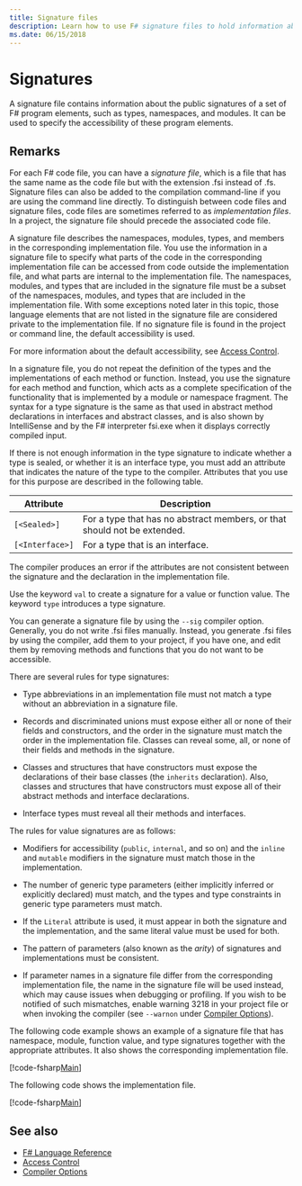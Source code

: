 ```yaml
---
title: Signature files
description: Learn how to use F# signature files to hold information about the public signatures of a set of F# program elements, such as types, namespaces, and modules.
ms.date: 06/15/2018
---
```

# Signatures

A signature file contains information about the public signatures of a set of F# program elements, such as types, namespaces, and modules. It can be used to specify the accessibility of these program elements.

## Remarks

For each F# code file, you can have a *signature file*, which is a file that has the same name as the code file but with the extension .fsi instead of .fs. Signature files can also be added to the compilation command-line if you are using the command line directly. To distinguish between code files and signature files, code files are sometimes referred to as *implementation files*. In a project, the signature file should precede the associated code file.

A signature file describes the namespaces, modules, types, and members in the corresponding implementation file. You use the information in a signature file to specify what parts of the code in the corresponding implementation file can be accessed from code outside the implementation file, and what parts are internal to the implementation file. The namespaces, modules, and types that are included in the signature file must be a subset of the namespaces, modules, and types that are included in the implementation file. With some exceptions noted later in this topic, those language elements that are not listed in the signature file are considered private to the implementation file. If no signature file is found in the project or command line, the default accessibility is used.

For more information about the default accessibility, see [Access Control](access-control.md).

In a signature file, you do not repeat the definition of the types and the implementations of each method or function. Instead, you use the signature for each method and function, which acts as a complete specification of the functionality that is implemented by a module or namespace fragment. The syntax for a type signature is the same as that used in abstract method declarations in interfaces and abstract classes, and is also shown by IntelliSense and by the F# interpreter fsi.exe when it displays correctly compiled input.

If there is not enough information in the type signature to indicate whether a type is sealed, or whether it is an interface type, you must add an attribute that indicates the nature of the type to the compiler. Attributes that you use for this purpose are described in the following table.

|Attribute|Description|
|---------|-----------|
|`[<Sealed>]`|For a type that has no abstract members, or that should not be extended.|
|`[<Interface>]`|For a type that is an interface.|
The compiler produces an error if the attributes are not consistent between the signature and the declaration in the implementation file.

Use the keyword `val` to create a signature for a value or function value. The keyword `type` introduces a type signature.

You can generate a signature file by using the `--sig` compiler option. Generally, you do not write .fsi files manually. Instead, you generate .fsi files by using the compiler, add them to your project, if you have one, and edit them by removing methods and functions that you do not want to be accessible.

There are several rules for type signatures:

- Type abbreviations in an implementation file must not match a type without an abbreviation in a signature file.

- Records and discriminated unions must expose either all or none of their fields and constructors, and the order in the signature must match the order in the implementation file. Classes can reveal some, all, or none of their fields and methods in the signature.

- Classes and structures that have constructors must expose the declarations of their base classes (the `inherits` declaration). Also, classes and structures that have constructors must expose all of their abstract methods and interface declarations.

- Interface types must reveal all their methods and interfaces.

The rules for value signatures are as follows:

- Modifiers for accessibility (`public`, `internal`, and so on) and the `inline` and `mutable` modifiers in the signature must match those in the implementation.

- The number of generic type parameters (either implicitly inferred or explicitly declared) must match, and the types and type constraints in generic type parameters must match.

- If the `Literal` attribute is used, it must appear in both the signature and the implementation, and the same literal value must be used for both.

- The pattern of parameters (also known as the *arity*) of signatures and implementations must be consistent.

- If parameter names in a signature file differ from the corresponding implementation file, the name in the signature file will be used instead, which may cause issues when debugging or profiling. If you wish to be notified of such mismatches, enable warning 3218 in your project file or when invoking the compiler (see `--warnon` under [Compiler Options](compiler-options.md)).

The following code example shows an example of a signature file that has namespace, module, function value, and type signatures together with the appropriate attributes. It also shows the corresponding implementation file.

[!code-fsharp[Main](../../../samples/snippets/fsharp/fssignatures/snippet9002.fs)]

The following code shows the implementation file.

[!code-fsharp[Main](../../../samples/snippets/fsharp/fssignatures/snippet9001.fs)]

## See also

- [F# Language Reference](index.md)
- [Access Control](access-control.md)
- [Compiler Options](compiler-options.md)